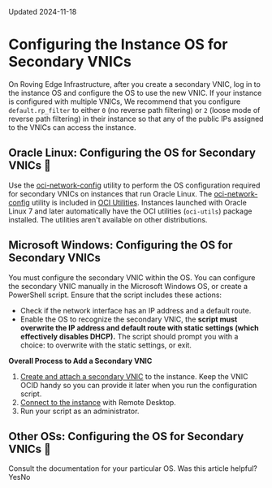Updated 2024-11-18
# Configuring the Instance OS for Secondary VNICs
On Roving Edge Infrastructure, after you create a secondary VNIC, log in to the instance OS and configure the OS to use the new VNIC.
If your instance is configured with multiple VNICs, We recommend that you configure `default.rp_filter` to either `0` (no reverse path filtering) or `2` (loose mode of reverse path filtering) in their instance so that any of the public IPs assigned to the VNICs can access the instance.
## Oracle Linux: Configuring the OS for Secondary VNICs 🔗 
Use the [oci-network-config](https://docs.oracle.com/iaas/oracle-linux/oci-utils/index.htm#oci-network-config) utility to perform the OS configuration required for secondary VNICs on instances that run Oracle Linux.
The [oci-network-config](https://docs.oracle.com/iaas/oracle-linux/oci-utils/index.htm#oci-network-config) utility is included in [OCI Utilities](https://docs.oracle.com/iaas/oracle-linux/oci-utils/index.htm#index). Instances launched with Oracle Linux 7 and later automatically have the OCI utilities (`oci-utils`) package installed. The utilities aren't available on other distributions.
## Microsoft Windows: Configuring the OS for Secondary VNICs
You must configure the secondary VNIC within the OS. You can configure the secondary VNIC manually in the Microsoft Windows OS, or create a PowerShell script.
Ensure that the script includes these actions:
  * Check if the network interface has an IP address and a default route.
  * Enable the OS to recognize the secondary VNIC, the **script must overwrite the IP address and default route with static settings (which effectively disables DHCP).** The script should prompt you with a choice: to overwrite with the static settings, or exit.


**Overall Process to Add a Secondary VNIC**
  1. [Create and attach a secondary VNIC](https://docs.oracle.com/en-us/iaas/Content/Rover/Network/VNIC/attach_vnic.htm#top "Describes how to create and attach a secondary VNIC to your Roving Edge Infrastructure devices.") to the instance. Keep the VNIC OCID handy so you can provide it later when you run the configuration script. 
  2. [Connect to the instance](https://docs.oracle.com/iaas/Content/Compute/Tasks/accessinginstance.htm) with Remote Desktop.
  3. Run your script as an administrator. 


## Other OSs: Configuring the OS for Secondary VNICs 🔗 
Consult the documentation for your particular OS.
Was this article helpful?
YesNo

